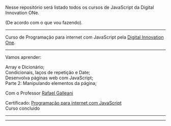Nesse repositório será listado todos os cursos de JavaScript da Digital Innovation ONe. 

(De acordo com o que vou fazendo).


<hr>
 Curso de Programação para internet com JavaScript pela <a href="https://digitalinnovation.one/sign-in">Digital Innovation One</a>.
<hr>
Vamos aprender: 

Array e Dicionário;<br>
Condicionais, laços de repetição e Date;<br>
Desenvolva páginas web com JavaScript;<br>
Parte 2: Manipulando elementos da página;<br>

Com  o Professor <a href="https://github.com/rafegal">Rafael Galleani</a>

Certificado: <a href="https://certificates.digitalinnovation.one/9475993A">Programação para internet com JavaScript</a>
<br>Curso concluido<hr>
<hr>


